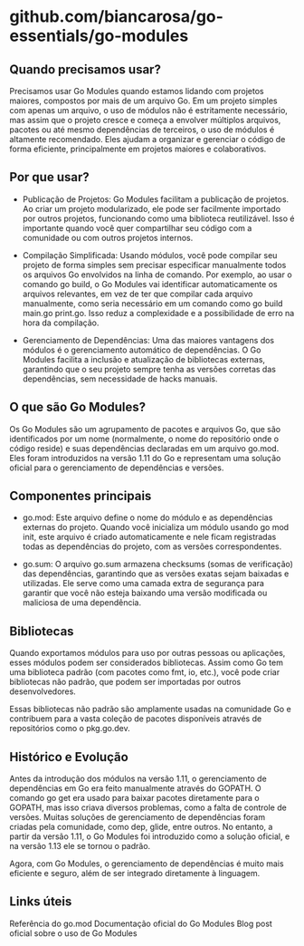 # github.com/biancarosa/go-essentials/go-modules

## Quando precisamos usar?
Precisamos usar Go Modules quando estamos lidando com projetos maiores, compostos por mais de um arquivo Go. Em um projeto simples com apenas um arquivo, o uso de módulos não é estritamente necessário, mas assim que o projeto cresce e começa a envolver múltiplos arquivos, pacotes ou até mesmo dependências de terceiros, o uso de módulos é altamente recomendado. Eles ajudam a organizar e gerenciar o código de forma eficiente, principalmente em projetos maiores e colaborativos.

## Por que usar?

- Publicação de Projetos: Go Modules facilitam a publicação de projetos. Ao criar um projeto modularizado, ele pode ser facilmente importado por outros projetos, funcionando como uma biblioteca reutilizável. Isso é importante quando você quer compartilhar seu código com a comunidade ou com outros projetos internos.

- Compilação Simplificada: Usando módulos, você pode compilar seu projeto de forma simples sem precisar especificar manualmente todos os arquivos Go envolvidos na linha de comando. Por exemplo, ao usar o comando go build, o Go Modules vai identificar automaticamente os arquivos relevantes, em vez de ter que compilar cada arquivo manualmente, como seria necessário em um comando como go build main.go print.go. Isso reduz a complexidade e a possibilidade de erro na hora da compilação.

- Gerenciamento de Dependências: Uma das maiores vantagens dos módulos é o gerenciamento automático de dependências. O Go Modules facilita a inclusão e atualização de bibliotecas externas, garantindo que o seu projeto sempre tenha as versões corretas das dependências, sem necessidade de hacks manuais.

## O que são Go Modules?
Os Go Modules são um agrupamento de pacotes e arquivos Go, que são identificados por um nome (normalmente, o nome do repositório onde o código reside) e suas dependências declaradas em um arquivo go.mod. Eles foram introduzidos na versão 1.11 do Go e representam uma solução oficial para o gerenciamento de dependências e versões.

## Componentes principais

- go.mod: Este arquivo define o nome do módulo e as dependências externas do projeto. Quando você inicializa um módulo usando go mod init, este arquivo é criado automaticamente e nele ficam registradas todas as dependências do projeto, com as versões correspondentes.

- go.sum: O arquivo go.sum armazena checksums (somas de verificação) das dependências, garantindo que as versões exatas sejam baixadas e utilizadas. Ele serve como uma camada extra de segurança para garantir que você não esteja baixando uma versão modificada ou maliciosa de uma dependência.

## Bibliotecas
Quando exportamos módulos para uso por outras pessoas ou aplicações, esses módulos podem ser considerados bibliotecas. Assim como Go tem uma biblioteca padrão (com pacotes como fmt, io, etc.), você pode criar bibliotecas não padrão, que podem ser importadas por outros desenvolvedores.

Essas bibliotecas não padrão são amplamente usadas na comunidade Go e contribuem para a vasta coleção de pacotes disponíveis através de repositórios como o pkg.go.dev.

## Histórico e Evolução
Antes da introdução dos módulos na versão 1.11, o gerenciamento de dependências em Go era feito manualmente através do GOPATH. O comando go get era usado para baixar pacotes diretamente para o GOPATH, mas isso criava diversos problemas, como a falta de controle de versões. Muitas soluções de gerenciamento de dependências foram criadas pela comunidade, como dep, glide, entre outros. No entanto, a partir da versão 1.11, o Go Modules foi introduzido como a solução oficial, e na versão 1.13 ele se tornou o padrão.

Agora, com Go Modules, o gerenciamento de dependências é muito mais eficiente e seguro, além de ser integrado diretamente à linguagem.

## Links úteis

Referência do go.mod
Documentação oficial do Go Modules
Blog post oficial sobre o uso de Go Modules
